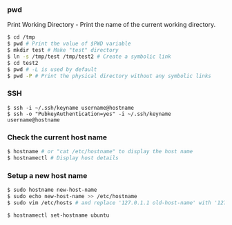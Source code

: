 
### pwd

Print Working Directory - Print the name of the current working directory.

```bash
$ cd /tmp
$ pwd # Print the value of $PWD variable
$ mkdir test # Make "test" directory
$ ln -s /tmp/test /tmp/test2 # Create a symbolic link
$ cd test2
$ pwd # -L is used by default
$ pwd -P # Print the physical directory without any symbolic links
```

### SSH

    $ ssh -i ~/.ssh/keyname username@hostname
    $ ssh -o "PubkeyAuthentication=yes" -i ~/.ssh/keyname username@hostname

### Check the current host name

```bash
$ hostname # or "cat /etc/hostname" to display the host name
$ hostnamectl # Display host details
```

### Setup a new host name

```bash
$ sudo hostname new-host-name
$ sudo echo new-host-name >> /etc/hostname
$ sudo vim /etc/hosts # and replace '127.0.1.1 old-host-name' with '127.0.1.1 new-host-name'
```

```bash
$ hostnamectl set-hostname ubuntu
```
